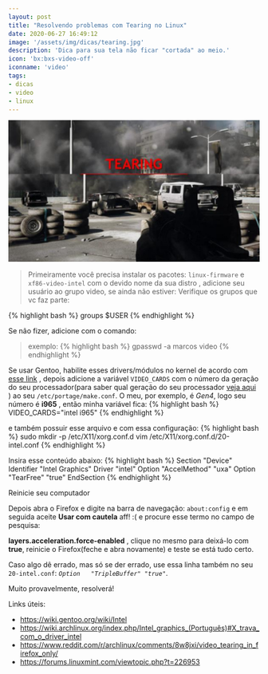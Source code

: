 ```yaml
---
layout: post
title: "Resolvendo problemas com Tearing no Linux"
date: 2020-06-27 16:49:12
image: '/assets/img/dicas/tearing.jpg'
description: 'Dica para sua tela não ficar "cortada" ao meio.'
icon: 'bx:bxs-video-off'
iconname: 'video'
tags:
- dicas
- video
- linux
---
```


![Imagem Exemplo de Tearing](/assets/img/dicas/tearing.jpg)


> Primeiramente você precisa instalar os pacotes: `linux-firmware` e `xf86-video-intel` com o devido nome da sua distro , adicione seu usuário ao grupo video, se ainda não estiver:
Verifique os grupos que vc faz parte:

{% highlight bash %}
groups $USER
{% endhighlight %}

Se não fizer, adicione com o comando:
> exemplo:
{% highlight bash %}
gpasswd -a marcos video
{% endhighlight %}

Se usar Gentoo, habilite esses drivers/módulos no kernel de acordo com [esse link](https://wiki.gentoo.org/wiki/Intel#Firmware) , depois adicione a variável `VIDEO_CARDS` com o número da geração do seu processador(para saber qual geração do seu processador [veja aqui](https://wiki.gentoo.org/wiki/Intel#Feature_support) ) ao seu `/etc/portage/make.conf`. O meu, por exemplo, é *Gen4*, logo seu número é **i965** , então minha variável fica:
{% highlight bash %}
VIDEO_CARDS="intel i965"
{% endhighlight %}

e também possuir esse arquivo e com essa configuração:
{% highlight bash %}
sudo mkdir -p /etc/X11/xorg.conf.d
vim /etc/X11/xorg.conf.d/20-intel.conf
{% endhighlight %}

Insira esse conteúdo abaixo:
{% highlight bash %}
Section "Device"
    Identifier  "Intel Graphics"
    Driver      "intel"
    Option      "AccelMethod"    "uxa"
    Option     	"TearFree" 	"true" 
EndSection
{% endhighlight %}

Reinicie seu computador

Depois abra o Firefox e digite na barra de navegação: `about:config` e em seguida aceite **Usar com cautela** aff! :( e procure esse termo no campo de pesquisa:

**layers.acceleration.force-enabled** , clique no mesmo para deixá-lo com **true**, reinicie o Firefox(feche e abra novamente) e teste se está tudo certo.

Caso algo dê errado, mas só se der errado, use essa linha também no seu `20-intel.conf`: *`Option  	"TripleBuffer" "true"`*. 

Muito provavelmente, resolverá!

Links úteis:
+ https://wiki.gentoo.org/wiki/Intel
+ https://wiki.archlinux.org/index.php/Intel_graphics_(Português)#X_trava_com_o_driver_intel
+ https://www.reddit.com/r/archlinux/comments/8w8jxi/video_tearing_in_firefox_only/
+ https://forums.linuxmint.com/viewtopic.php?t=226953





